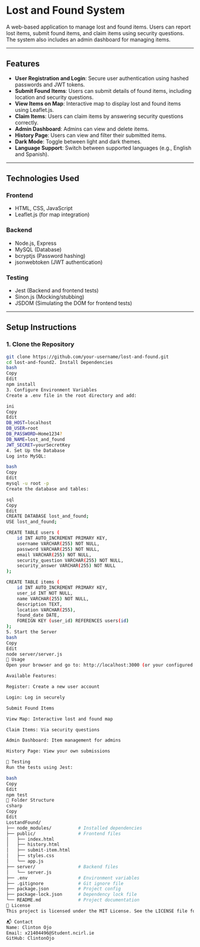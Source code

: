 # Lost and Found System

A web-based application to manage lost and found items. Users can report lost items, submit found items, and claim items using security questions. The system also includes an admin dashboard for managing items.

---

## **Features**
- **User Registration and Login**: Secure user authentication using hashed passwords and JWT tokens.
- **Submit Found Items**: Users can submit details of found items, including location and security questions.
- **View Items on Map**: Interactive map to display lost and found items using Leaflet.js.
- **Claim Items**: Users can claim items by answering security questions correctly.
- **Admin Dashboard**: Admins can view and delete items.
- **History Page**: Users can view and filter their submitted items.
- **Dark Mode**: Toggle between light and dark themes.
- **Language Support**: Switch between supported languages (e.g., English and Spanish).

---

## **Technologies Used**
### **Frontend**
- HTML, CSS, JavaScript
- Leaflet.js (for map integration)

### **Backend**
- Node.js, Express
- MySQL (Database)
- bcryptjs (Password hashing)
- jsonwebtoken (JWT authentication)

### **Testing**
- Jest (Backend and frontend tests)
- Sinon.js (Mocking/stubbing)
- JSDOM (Simulating the DOM for frontend tests)

---

## **Setup Instructions**

### **1. Clone the Repository**
```bash
git clone https://github.com/your-username/lost-and-found.git
cd lost-and-found2. Install Dependencies
bash
Copy
Edit
npm install
3. Configure Environment Variables
Create a .env file in the root directory and add:

ini
Copy
Edit
DB_HOST=localhost  
DB_USER=root  
DB_PASSWORD=Home1234?  
DB_NAME=lost_and_found  
JWT_SECRET=yourSecretKey  
4. Set Up the Database
Log into MySQL:

bash
Copy
Edit
mysql -u root -p
Create the database and tables:

sql
Copy
Edit
CREATE DATABASE lost_and_found;
USE lost_and_found;

CREATE TABLE users (
    id INT AUTO_INCREMENT PRIMARY KEY,
    username VARCHAR(255) NOT NULL,
    password VARCHAR(255) NOT NULL,
    email VARCHAR(255) NOT NULL,
    security_question VARCHAR(255) NOT NULL,
    security_answer VARCHAR(255) NOT NULL
);

CREATE TABLE items (
    id INT AUTO_INCREMENT PRIMARY KEY,
    user_id INT NOT NULL,
    name VARCHAR(255) NOT NULL,
    description TEXT,
    location VARCHAR(255),
    found_date DATE,
    FOREIGN KEY (user_id) REFERENCES users(id)
);
5. Start the Server
bash
Copy
Edit
node server/server.js
🚀 Usage
Open your browser and go to: http://localhost:3000 (or your configured port)

Available Features:

Register: Create a new user account

Login: Log in securely

Submit Found Items

View Map: Interactive lost and found map

Claim Items: Via security questions

Admin Dashboard: Item management for admins

History Page: View your own submissions

🧪 Testing
Run the tests using Jest:

bash
Copy
Edit
npm test
📁 Folder Structure
csharp
Copy
Edit
LostandFound/
├── node_modules/          # Installed dependencies
├── public/                # Frontend files
│   ├── index.html
│   ├── history.html
│   ├── submit-item.html
│   ├── styles.css
│   └── app.js
├── server/                # Backend files
│   └── server.js
├── .env                   # Environment variables
├── .gitignore             # Git ignore file
├── package.json           # Project config
├── package-lock.json      # Dependency lock file
└── README.md              # Project documentation
📄 License
This project is licensed under the MIT License. See the LICENSE file for details.

📬 Contact
Name: Clinton Ojo
Email: x21404496@Student.ncirl.ie
GitHub: ClintonOjo
